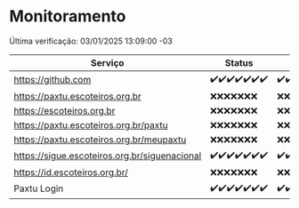 # Monitoramento

Última verificação: 03/01/2025 13:09:00 -03

|Serviço|Status|Últimas 24h|
|---|---|---|
|https://github.com|<span title="2024-12-27: OK=23">✔️</span><span title="2024-12-28: OK=23">✔️</span><span title="2024-12-29: OK=23">✔️</span><span title="2024-12-30: OK=23">✔️</span><span title="2024-12-31: OK=23">✔️</span><span title="2025-01-01: OK=23">✔️</span><span title="2025-01-02: OK=15">✔️</span>|<span title="02/01/2025 13:10:00 -03 : 200">✔️</span><span title="02/01/2025 14:07:00 -03 : 200">✔️</span><span title="02/01/2025 15:11:00 -03 : 200">✔️</span><span title="02/01/2025 16:05:00 -03 : 200">✔️</span><span title="02/01/2025 17:08:00 -03 : 200">✔️</span><span title="02/01/2025 18:07:00 -03 : 200">✔️</span><span title="02/01/2025 19:07:00 -03 : 200">✔️</span><span title="02/01/2025 20:08:00 -03 : 200">✔️</span><span title="02/01/2025 21:40:00 -03 : 200">✔️</span><span title="02/01/2025 23:10:00 -03 : 200">✔️</span><span title="03/01/2025 00:13:00 -03 : 200">✔️</span><span title="03/01/2025 01:10:00 -03 : 200">✔️</span><span title="03/01/2025 02:08:00 -03 : 200">✔️</span><span title="03/01/2025 03:12:00 -03 : 200">✔️</span><span title="03/01/2025 04:08:00 -03 : 200">✔️</span><span title="03/01/2025 05:11:00 -03 : 200">✔️</span><span title="03/01/2025 06:08:00 -03 : 200">✔️</span><span title="03/01/2025 07:08:00 -03 : 200">✔️</span><span title="03/01/2025 08:07:00 -03 : 200">✔️</span><span title="03/01/2025 09:15:00 -03 : 200">✔️</span><span title="03/01/2025 10:15:00 -03 : 200">✔️</span><span title="03/01/2025 11:07:00 -03 : 200">✔️</span><span title="03/01/2025 12:08:00 -03 : 200">✔️</span><span title="03/01/2025 13:09:00 -03 : 200">✔️</span>|
|https://paxtu.escoteiros.org.br|<span title="2024-12-27: Falhas=23">❌</span><span title="2024-12-28: Falhas=23">❌</span><span title="2024-12-29: Falhas=23">❌</span><span title="2024-12-30: Falhas=23">❌</span><span title="2024-12-31: Falhas=23">❌</span><span title="2025-01-01: Falhas=23">❌</span><span title="2025-01-02: Falhas=15">❌</span>|<span title="02/01/2025 13:10:00 -03 : 403">❌</span><span title="02/01/2025 14:07:00 -03 : 403">❌</span><span title="02/01/2025 15:11:00 -03 : 403">❌</span><span title="02/01/2025 16:05:00 -03 : 403">❌</span><span title="02/01/2025 17:08:00 -03 : 403">❌</span><span title="02/01/2025 18:07:00 -03 : 403">❌</span><span title="02/01/2025 19:07:00 -03 : 403">❌</span><span title="02/01/2025 20:08:00 -03 : 403">❌</span><span title="02/01/2025 21:40:00 -03 : 403">❌</span><span title="02/01/2025 23:10:00 -03 : 403">❌</span><span title="03/01/2025 00:13:00 -03 : 403">❌</span><span title="03/01/2025 01:10:00 -03 : 403">❌</span><span title="03/01/2025 02:08:00 -03 : 403">❌</span><span title="03/01/2025 03:12:00 -03 : 403">❌</span><span title="03/01/2025 04:08:00 -03 : 403">❌</span><span title="03/01/2025 05:11:00 -03 : 403">❌</span><span title="03/01/2025 06:08:00 -03 : 403">❌</span><span title="03/01/2025 07:08:00 -03 : 403">❌</span><span title="03/01/2025 08:07:00 -03 : 403">❌</span><span title="03/01/2025 09:15:00 -03 : 403">❌</span><span title="03/01/2025 10:15:00 -03 : 403">❌</span><span title="03/01/2025 11:07:00 -03 : 403">❌</span><span title="03/01/2025 12:08:00 -03 : 403">❌</span><span title="03/01/2025 13:09:00 -03 : 403">❌</span>|
|https://escoteiros.org.br|<span title="2024-12-27: Falhas=23">❌</span><span title="2024-12-28: Falhas=23">❌</span><span title="2024-12-29: Falhas=23">❌</span><span title="2024-12-30: Falhas=23">❌</span><span title="2024-12-31: Falhas=23">❌</span><span title="2025-01-01: Falhas=23">❌</span><span title="2025-01-02: Falhas=15">❌</span>|<span title="02/01/2025 13:10:00 -03 : 403">❌</span><span title="02/01/2025 14:07:00 -03 : 403">❌</span><span title="02/01/2025 15:11:00 -03 : 403">❌</span><span title="02/01/2025 16:05:00 -03 : 403">❌</span><span title="02/01/2025 17:08:00 -03 : 403">❌</span><span title="02/01/2025 18:07:00 -03 : 403">❌</span><span title="02/01/2025 19:07:00 -03 : 403">❌</span><span title="02/01/2025 20:08:00 -03 : 403">❌</span><span title="02/01/2025 21:40:00 -03 : 403">❌</span><span title="02/01/2025 23:10:00 -03 : 403">❌</span><span title="03/01/2025 00:13:00 -03 : 403">❌</span><span title="03/01/2025 01:10:00 -03 : 403">❌</span><span title="03/01/2025 02:08:00 -03 : 403">❌</span><span title="03/01/2025 03:12:00 -03 : 403">❌</span><span title="03/01/2025 04:08:00 -03 : 403">❌</span><span title="03/01/2025 05:11:00 -03 : 403">❌</span><span title="03/01/2025 06:08:00 -03 : 403">❌</span><span title="03/01/2025 07:08:00 -03 : 403">❌</span><span title="03/01/2025 08:07:00 -03 : 403">❌</span><span title="03/01/2025 09:15:00 -03 : 403">❌</span><span title="03/01/2025 10:15:00 -03 : 403">❌</span><span title="03/01/2025 11:07:00 -03 : 403">❌</span><span title="03/01/2025 12:08:00 -03 : 403">❌</span><span title="03/01/2025 13:09:00 -03 : 403">❌</span>|
|https://paxtu.escoteiros.org.br/paxtu|<span title="2024-12-27: Falhas=23">❌</span><span title="2024-12-28: Falhas=23">❌</span><span title="2024-12-29: Falhas=23">❌</span><span title="2024-12-30: Falhas=23">❌</span><span title="2024-12-31: Falhas=23">❌</span><span title="2025-01-01: Falhas=23">❌</span><span title="2025-01-02: Falhas=15">❌</span>|<span title="02/01/2025 13:10:00 -03 : 403">❌</span><span title="02/01/2025 14:07:00 -03 : 403">❌</span><span title="02/01/2025 15:11:00 -03 : 403">❌</span><span title="02/01/2025 16:05:00 -03 : 403">❌</span><span title="02/01/2025 17:09:00 -03 : 403">❌</span><span title="02/01/2025 18:07:00 -03 : 403">❌</span><span title="02/01/2025 19:07:00 -03 : 403">❌</span><span title="02/01/2025 20:08:00 -03 : 403">❌</span><span title="02/01/2025 21:40:00 -03 : 403">❌</span><span title="02/01/2025 23:10:00 -03 : 403">❌</span><span title="03/01/2025 00:13:00 -03 : 403">❌</span><span title="03/01/2025 01:10:00 -03 : 403">❌</span><span title="03/01/2025 02:08:00 -03 : 403">❌</span><span title="03/01/2025 03:12:00 -03 : 403">❌</span><span title="03/01/2025 04:08:00 -03 : 403">❌</span><span title="03/01/2025 05:11:00 -03 : 403">❌</span><span title="03/01/2025 06:08:00 -03 : 403">❌</span><span title="03/01/2025 07:08:00 -03 : 403">❌</span><span title="03/01/2025 08:07:00 -03 : 403">❌</span><span title="03/01/2025 09:15:00 -03 : 403">❌</span><span title="03/01/2025 10:15:00 -03 : 403">❌</span><span title="03/01/2025 11:07:00 -03 : 403">❌</span><span title="03/01/2025 12:08:00 -03 : 403">❌</span><span title="03/01/2025 13:09:00 -03 : 403">❌</span>|
|https://paxtu.escoteiros.org.br/meupaxtu|<span title="2024-12-27: Falhas=23">❌</span><span title="2024-12-28: Falhas=23">❌</span><span title="2024-12-29: Falhas=23">❌</span><span title="2024-12-30: Falhas=23">❌</span><span title="2024-12-31: Falhas=23">❌</span><span title="2025-01-01: Falhas=23">❌</span><span title="2025-01-02: Falhas=15">❌</span>|<span title="02/01/2025 13:10:00 -03 : 403">❌</span><span title="02/01/2025 14:07:00 -03 : 403">❌</span><span title="02/01/2025 15:11:00 -03 : 403">❌</span><span title="02/01/2025 16:05:00 -03 : 403">❌</span><span title="02/01/2025 17:09:00 -03 : 403">❌</span><span title="02/01/2025 18:07:00 -03 : 403">❌</span><span title="02/01/2025 19:07:00 -03 : 403">❌</span><span title="02/01/2025 20:08:00 -03 : 403">❌</span><span title="02/01/2025 21:40:00 -03 : 403">❌</span><span title="02/01/2025 23:10:00 -03 : 403">❌</span><span title="03/01/2025 00:13:00 -03 : 403">❌</span><span title="03/01/2025 01:10:00 -03 : 403">❌</span><span title="03/01/2025 02:08:00 -03 : 403">❌</span><span title="03/01/2025 03:12:00 -03 : 403">❌</span><span title="03/01/2025 04:08:00 -03 : 403">❌</span><span title="03/01/2025 05:11:00 -03 : 403">❌</span><span title="03/01/2025 06:08:00 -03 : 403">❌</span><span title="03/01/2025 07:08:00 -03 : 403">❌</span><span title="03/01/2025 08:07:00 -03 : 403">❌</span><span title="03/01/2025 09:15:00 -03 : 403">❌</span><span title="03/01/2025 10:15:00 -03 : 403">❌</span><span title="03/01/2025 11:07:00 -03 : 403">❌</span><span title="03/01/2025 12:08:00 -03 : 403">❌</span><span title="03/01/2025 13:09:00 -03 : 403">❌</span>|
|https://sigue.escoteiros.org.br/siguenacional|<span title="2024-12-27: OK=23">✔️</span><span title="2024-12-28: OK=23">✔️</span><span title="2024-12-29: OK=23">✔️</span><span title="2024-12-30: OK=23">✔️</span><span title="2024-12-31: OK=23">✔️</span><span title="2025-01-01: OK=23">✔️</span><span title="2025-01-02: OK=15">✔️</span>|<span title="02/01/2025 13:10:00 -03 : 200">✔️</span><span title="02/01/2025 14:07:00 -03 : 200">✔️</span><span title="02/01/2025 15:11:00 -03 : 200">✔️</span><span title="02/01/2025 16:05:00 -03 : 200">✔️</span><span title="02/01/2025 17:09:00 -03 : 200">✔️</span><span title="02/01/2025 18:07:00 -03 : 200">✔️</span><span title="02/01/2025 19:07:00 -03 : 200">✔️</span><span title="02/01/2025 20:08:00 -03 : 200">✔️</span><span title="02/01/2025 21:40:00 -03 : 200">✔️</span><span title="02/01/2025 23:10:00 -03 : 200">✔️</span><span title="03/01/2025 00:13:00 -03 : 200">✔️</span><span title="03/01/2025 01:10:00 -03 : 200">✔️</span><span title="03/01/2025 02:08:00 -03 : 200">✔️</span><span title="03/01/2025 03:12:00 -03 : 200">✔️</span><span title="03/01/2025 04:08:00 -03 : 200">✔️</span><span title="03/01/2025 05:11:00 -03 : 200">✔️</span><span title="03/01/2025 06:08:00 -03 : 200">✔️</span><span title="03/01/2025 07:08:00 -03 : 200">✔️</span><span title="03/01/2025 08:07:00 -03 : 200">✔️</span><span title="03/01/2025 09:15:00 -03 : 200">✔️</span><span title="03/01/2025 10:15:00 -03 : 200">✔️</span><span title="03/01/2025 11:07:00 -03 : 200">✔️</span><span title="03/01/2025 12:08:00 -03 : 200">✔️</span><span title="03/01/2025 13:09:00 -03 : 200">✔️</span>|
|https://id.escoteiros.org.br/|<span title="2024-12-27: Falhas=23">❌</span><span title="2024-12-28: Falhas=23">❌</span><span title="2024-12-29: Falhas=23">❌</span><span title="2024-12-30: Falhas=23">❌</span><span title="2024-12-31: Falhas=23">❌</span><span title="2025-01-01: Falhas=23">❌</span><span title="2025-01-02: Falhas=15">❌</span>|<span title="02/01/2025 13:10:00 -03 : 403">❌</span><span title="02/01/2025 14:07:00 -03 : 403">❌</span><span title="02/01/2025 15:11:00 -03 : 403">❌</span><span title="02/01/2025 16:05:00 -03 : 403">❌</span><span title="02/01/2025 17:09:00 -03 : 403">❌</span><span title="02/01/2025 18:07:00 -03 : 403">❌</span><span title="02/01/2025 19:07:00 -03 : 403">❌</span><span title="02/01/2025 20:08:00 -03 : 403">❌</span><span title="02/01/2025 21:40:00 -03 : 403">❌</span><span title="02/01/2025 23:10:00 -03 : 403">❌</span><span title="03/01/2025 00:13:00 -03 : 403">❌</span><span title="03/01/2025 01:10:00 -03 : 403">❌</span><span title="03/01/2025 02:08:00 -03 : 403">❌</span><span title="03/01/2025 03:12:00 -03 : 403">❌</span><span title="03/01/2025 04:08:00 -03 : 403">❌</span><span title="03/01/2025 05:11:00 -03 : 403">❌</span><span title="03/01/2025 06:08:00 -03 : 403">❌</span><span title="03/01/2025 07:08:00 -03 : 403">❌</span><span title="03/01/2025 08:07:00 -03 : 403">❌</span><span title="03/01/2025 09:15:00 -03 : 403">❌</span><span title="03/01/2025 10:15:00 -03 : 403">❌</span><span title="03/01/2025 11:07:00 -03 : 403">❌</span><span title="03/01/2025 12:08:00 -03 : 403">❌</span><span title="03/01/2025 13:09:00 -03 : 403">❌</span>|
|Paxtu Login|<span title="2024-12-27: OK=23">✔️</span><span title="2024-12-28: OK=23">✔️</span><span title="2024-12-29: OK=23">✔️</span><span title="2024-12-30: OK=23">✔️</span><span title="2024-12-31: OK=23">✔️</span><span title="2025-01-01: OK=23">✔️</span><span title="2025-01-02: OK=15">✔️</span>|<span title="02/01/2025 13:10:00 -03 : 200">✔️</span><span title="02/01/2025 14:07:00 -03 : 200">✔️</span><span title="02/01/2025 15:11:00 -03 : 200">✔️</span><span title="02/01/2025 16:05:00 -03 : 200">✔️</span><span title="02/01/2025 17:09:00 -03 : 200">✔️</span><span title="02/01/2025 18:07:00 -03 : 200">✔️</span><span title="02/01/2025 19:07:00 -03 : 200">✔️</span><span title="02/01/2025 20:08:00 -03 : 200">✔️</span><span title="02/01/2025 21:40:00 -03 : 200">✔️</span><span title="02/01/2025 23:10:00 -03 : 200">✔️</span><span title="03/01/2025 00:13:00 -03 : 200">✔️</span><span title="03/01/2025 01:10:00 -03 : 200">✔️</span><span title="03/01/2025 02:08:00 -03 : 200">✔️</span><span title="03/01/2025 03:12:00 -03 : 200">✔️</span><span title="03/01/2025 04:08:00 -03 : 200">✔️</span><span title="03/01/2025 05:11:00 -03 : 200">✔️</span><span title="03/01/2025 06:08:00 -03 : 200">✔️</span><span title="03/01/2025 07:08:00 -03 : 200">✔️</span><span title="03/01/2025 08:07:00 -03 : 200">✔️</span><span title="03/01/2025 09:15:00 -03 : 200">✔️</span><span title="03/01/2025 10:15:00 -03 : 200">✔️</span><span title="03/01/2025 11:07:00 -03 : 200">✔️</span><span title="03/01/2025 12:08:00 -03 : 200">✔️</span><span title="03/01/2025 13:09:00 -03 : 200">✔️</span>|

